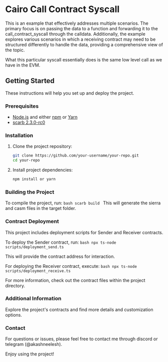 # Cairo Call Contract Syscall

This is an example that effectively addresses multiple scenarios. The primary focus is on passing the data to a function and forwarding it to the call_contract_syscall through the calldata. Additionally, the example explores various scenarios in which a receiving contract may need to be structured differently to handle the data, providing a comprehensive view of the topic.

What this particular syscall essentially does is the same low level call as we have in the EVM.

## Getting Started

These instructions will help you set up and deploy the project.

### Prerequisites

- [Node.js](https://nodejs.org/) and either [npm](https://www.npmjs.com/) or [Yarn](https://yarnpkg.com/)
- [scarb 2.3.0-rc0](https://docs.swmansion.com/scarb/download.html)

### Installation

1. Clone the project repository:

   ```bash
   git clone https://github.com/your-username/your-repo.git
   cd your-repo
   ```

2. Install project dependencies:
   ```bash
   npm install or yarn
   ```

### Building the Project

To compile the project, run:
`bash
    scarb build
    `
This will generate the sierra and casm files in the target folder.

### Contract Deployment

This project includes deployment scripts for Sender and Receiver contracts.

To deploy the Sender contract, run:
`bash
    npx ts-node scripts/deployment_send.ts
    `

This will provide the contract address for interaction.

For deploying the Receiver contract, execute:
`bash
    npx ts-node scripts/deployment_receive.ts
    `

For more information, check out the contract files within the project directory.

### Additional Information

Explore the project's contracts and find more details and customization options.

### Contact

For questions or issues, please feel free to contact me through discord or telegram (@akashneelesh).

Enjoy using the project!
